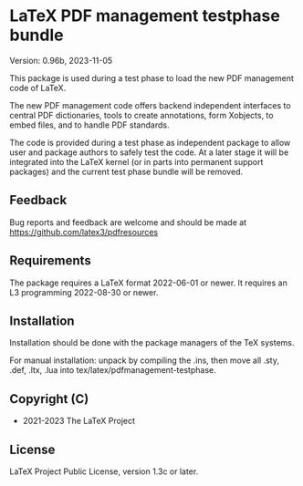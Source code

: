 # LaTeX PDF management testphase bundle

Version: 0.96b, 2023-11-05

This package is used during a test phase to load the new PDF management code
of LaTeX.

The new PDF management code offers backend independent interfaces to central
PDF dictionaries, tools to create annotations, form Xobjects, to embed
files, and to handle PDF standards.

The code is provided during a test phase as independent package to allow
user and package authors to safely test the code. At a later stage it will
be integrated into the LaTeX kernel (or in parts into permanent support
packages) and the current test phase bundle will be removed.

## Feedback
Bug reports and feedback are welcome and should be made at 
https://github.com/latex3/pdfresources

## Requirements 
The package requires a LaTeX format 2022-06-01 or newer.
It requires an L3 programming 2022-08-30 or newer.

## Installation

Installation should be done with the package managers of the TeX systems.

For manual installation: unpack by compiling the .ins, then move all
.sty, .def, .ltx, .lua into tex/latex/pdfmanagement-testphase.


## Copyright (C)
* 2021-2023 The LaTeX Project

## License
LaTeX Project Public License, version 1.3c or later.
